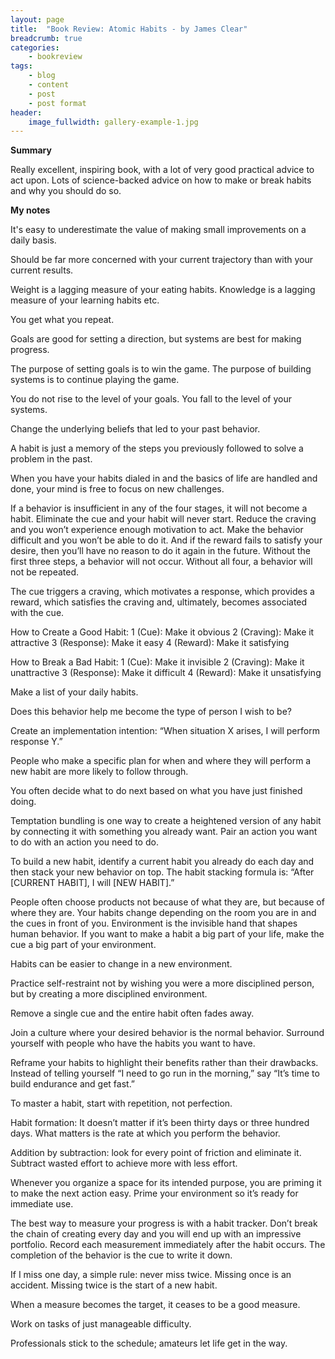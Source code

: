 ```yaml
---
layout: page
title:  "Book Review: Atomic Habits - by James Clear"
breadcrumb: true
categories:
    - bookreview
tags:
    - blog
    - content
    - post
    - post format
header:
    image_fullwidth: gallery-example-1.jpg
---
```


**Summary**

Really excellent, inspiring book, with a lot of very good practical advice to act upon. Lots of science-backed advice on how to make or break habits and why you should do so.

**My notes**

It's easy to underestimate the value of making small improvements on a daily basis.

Should be far more concerned with your current trajectory than with your current results.

Weight is a lagging measure of your eating habits. Knowledge is a lagging measure of your learning habits etc.

You get what you repeat.

Goals are good for setting a direction, but systems are best for making progress.

The purpose of setting goals is to win the game.
The purpose of building systems is to continue playing the game.

You do not rise to the level of your goals. You fall to the level of your systems.

Change the underlying beliefs that led to your past behavior.

A habit is just a memory of the steps you previously followed to solve a problem in the past.

When you have your habits dialed in and the basics of life are handled and done, your mind is free to focus on new challenges.

If a behavior is insufficient in any of the four stages, it will not become a habit.
Eliminate the cue and your habit will never start.
Reduce the craving and you won’t experience enough motivation to act.
Make the behavior difficult and you won’t be able to do it.
And if the reward fails to satisfy your desire, then you’ll have no reason to do it again in the future.
Without the first three steps, a behavior will not occur.
Without all four, a behavior will not be repeated.

The cue triggers a craving, which motivates a response, which provides a reward, which satisfies the craving and, ultimately, becomes associated with the cue.

How to Create a Good Habit:
1 (Cue): Make it obvious
2 (Craving): Make it attractive
3 (Response): Make it easy
4 (Reward): Make it satisfying

How to Break a Bad Habit:
1 (Cue): Make it invisible
2 (Craving): Make it unattractive
3 (Response): Make it difficult
4 (Reward): Make it unsatisfying

Make a list of your daily habits.

Does this behavior help me become the type of person I wish to be?

Create an implementation intention: “When situation X arises, I will perform response Y.”

People who make a specific plan for when and where they will perform a new habit are more likely to follow through.

You often decide what to do next based on what you have just finished doing.

Temptation bundling is one way to create a heightened version of any habit by connecting it with something you already want.
Pair an action you want to do with an action you need to do.

To build a new habit, identify a current habit you already do each day and then stack your new behavior on top.
The habit stacking formula is: “After [CURRENT HABIT], I will [NEW HABIT].”

People often choose products not because of what they are, but because of where they are.
Your habits change depending on the room you are in and the cues in front of you. Environment is the invisible hand that shapes human behavior.
If you want to make a habit a big part of your life, make the cue a big part of your environment.

Habits can be easier to change in a new environment.

Practice self-restraint not by wishing you were a more disciplined person, but by creating a more disciplined environment.

Remove a single cue and the entire habit often fades away.

Join a culture where your desired behavior is the normal behavior.
Surround yourself with people who have the habits you want to have.

Reframe your habits to highlight their benefits rather than their drawbacks.
Instead of telling yourself “I need to go run in the morning,” say “It’s time to build endurance and get fast.”

To master a habit, start with repetition, not perfection.

Habit formation: It doesn’t matter if it’s been thirty days or three hundred days. What matters is the rate at which you perform the behavior.

Addition by subtraction: look for every point of friction and eliminate it.
Subtract wasted effort to achieve more with less effort.

Whenever you organize a space for its intended purpose, you are priming it to make the next action easy.
Prime your environment so it’s ready for immediate use.

The best way to measure your progress is with a habit tracker.
Don’t break the chain of creating every day and you will end up with an impressive portfolio.
Record each measurement immediately after the habit occurs. The completion of the behavior is the cue to write it down.

If I miss one day, a simple rule: never miss twice.
Missing once is an accident. Missing twice is the start of a new habit.

When a measure becomes the target, it ceases to be a good measure.

Work on tasks of just manageable difficulty.

Professionals stick to the schedule; amateurs let life get in the way.
